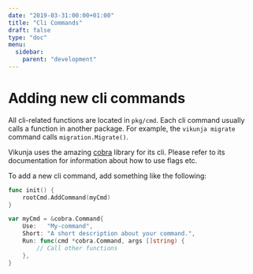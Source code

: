 ```yaml
---
date: "2019-03-31:00:00+01:00"
title: "Cli Commands"
draft: false
type: "doc"
menu:
  sidebar:
    parent: "development"
---
```


# Adding new cli commands

All cli-related functions are located in `pkg/cmd`.
Each cli command usually calls a function in another package.
For example, the `vikunja migrate` command calls `migration.Migrate()`.

Vikunja uses the amazing [cobra](https://github.com/spf13/cobra) library for its cli.
Please refer to its documentation for information about how to use flags etc.

To add a new cli command, add something like the following:

```go
func init() {
	rootCmd.AddCommand(myCmd)
}

var myCmd = &cobra.Command{
	Use:   "My-command",
	Short: "A short description about your command.",
	Run: func(cmd *cobra.Command, args []string) {
		// Call other functions
	},
}
```
